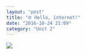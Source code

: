 ```yaml
---
layout: "post"
title: "🌐 Hello, internet!"
date: "2016-10-24 21:09"
category: "Unit 2"
---
```


![](https://static01.nyt.com/images/2016/05/25/us/25xp-internet/25xp-internet-superJumbo-v4.jpg)
